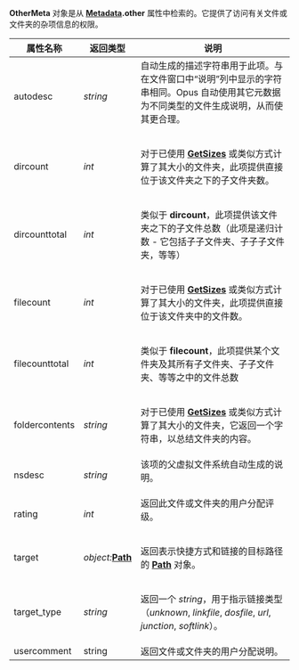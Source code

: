 **OtherMeta** 对象是从 **[Metadata](metadata.zh.md).other** 属性中检索的。它提供了访问有关文件或文件夹的杂项信息的权限。

<table>
<thead><tr><th>
属性名称</th><th>
返回类型</th><th>
说明
</th></tr></thead><tbody><tr><td>
autodesc</td><td>

*string*</td><td>
自动生成的描述字符串用于此项。与在文件窗口中“说明”列中显示的字符串相同。Opus 自动使用其它元数据为不同类型的文件生成说明，从而使其更合理。
</td></tr><tr><td>
dircount</td><td>

*int*</td><td>

对于已使用 **[GetSizes](../../command_reference/internal_commands/getsizes.zh.md)** 或类似方式计算了其大小的文件夹，此项提供直接位于该文件夹之下的子文件夹数。
</td></tr><tr><td>
dircounttotal</td><td>

*int*</td><td>

类似于 **dircount**，此项提供该文件夹之下的子文件总数（此项是递归计数 - 它包括子子文件夹、子子子文件夹，等等）
</td></tr><tr><td>
filecount</td><td>

*int*</td><td>

对于已使用 **[GetSizes](../../command_reference/internal_commands/getsizes.zh.md)** 或类似方式计算了其大小的文件夹，此项提供直接位于该文件夹中的文件数。
</td></tr><tr><td>
filecounttotal</td><td>

*int*</td><td>

类似于 **filecount**，此项提供某个文件夹及其所有子文件夹、子子文件夹、等等之中的文件总数
</td></tr><tr><td>
foldercontents</td><td>

*string*</td><td>

对于已使用 **[GetSizes](../../command_reference/internal_commands/getsizes.zh.md)** 或类似方式计算了其大小的文件夹，它返回一个字符串，以总结文件夹的内容。
</td></tr><tr><td>
nsdesc</td><td>

*string*</td><td>
该项的父虚拟文件系统自动生成的说明。
</td></tr><tr><td>
rating</td><td>

*int*</td><td>
返回此文件或文件夹的用户分配评级。
</td></tr><tr><td>
target</td><td>

*object:***[Path](path.zh.md)**</td><td>

返回表示快捷方式和链接的目标路径的 **[Path](path.zh.md)** 对象。
</td></tr><tr><td>
target_type</td><td>

*string*</td><td>

返回一个 *string*，用于指示链接类型（*unknown*, *linkfile*, *dosfile*, *url*, *junction*, *softlink*）。
</td></tr><tr><td>
usercomment</td><td>
string</td><td>
返回文件或文件夹的用户分配说明。
</td></tr></tbody>
</table>